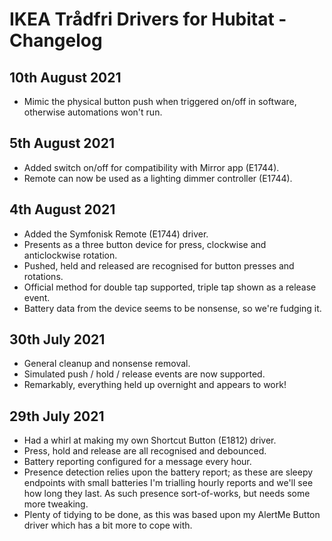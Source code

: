 # IKEA Trådfri Drivers for Hubitat - Changelog

## 10th August 2021

- Mimic the physical button push when triggered on/off in software, otherwise automations won't run.

## 5th August 2021

- Added switch on/off for compatibility with Mirror app (E1744).
- Remote can now be used as a lighting dimmer controller (E1744).

## 4th August 2021

- Added the Symfonisk Remote (E1744) driver.
- Presents as a three button device for press, clockwise and anticlockwise rotation.
- Pushed, held and released are recognised for button presses and rotations.
- Official method for double tap supported, triple tap shown as a release event.
- Battery data from the device seems to be nonsense, so we're fudging it.

## 30th July 2021

- General cleanup and nonsense removal.
- Simulated push / hold / release events are now supported.
- Remarkably, everything held up overnight and appears to work!

## 29th July 2021

- Had a whirl at making my own Shortcut Button (E1812) driver.
- Press, hold and release are all recognised and debounced.
- Battery reporting configured for a message every hour.
- Presence detection relies upon the battery report; as these are sleepy endpoints with small batteries I'm trialling hourly reports and we'll see how long they last. As such presence sort-of-works, but needs some more tweaking.
- Plenty of tidying to be done, as this was based upon my AlertMe Button driver which has a bit more to cope with.